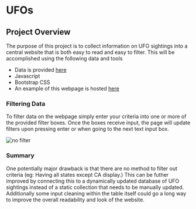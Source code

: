 # UFOs

## Project Overview
The purpose of this project is to collect information on UFO sightings into a central website that is both easy to read and easy to filter. This will be accomplished using the following data and tools
 - Data is provided [here](https://github.com/dwright68/UFOs/blob/main/static/js/data.js)
 - Javascript
 - Bootstrap CSS
 - An example of this webpage is hosted [here](https://dwright68.github.io/UFOs/)

### Filtering Data
To filter data on the webpage simply enter your criteria into one or more of the provided filter boxes. Once the boxes receive input, the page will update filters upon pressing enter or when going to the next text input box.

![no filter](https://user-images.githubusercontent.com/88564212/141532552-33403820-aca4-4fc0-805c-322e36a01c89.png)

### Summary

One potentially major drawback is that there are no method to filter out criteria (eg: Having all states except CA display.) This can be futher improved by connecting this to a dynamically updated database of UFO sightings instead of a static collection that needs to be manually updated. Additionally some input cleaning within the table itself could go a long way to improve the overall readability and look of the website. 
